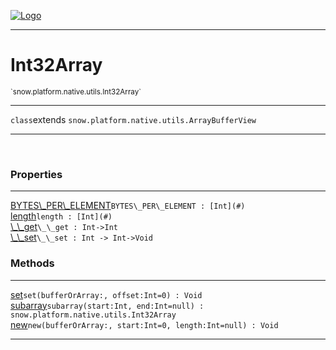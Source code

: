 
[![Logo](../../../../../images/logo.png)](../../../../../api/index.html)

---



<h1>Int32Array</h1>
<small>`snow.platform.native.utils.Int32Array`</small>



---

`class`extends <code><span>snow.platform.native.utils.ArrayBufferView</span></code>

---

&nbsp;
&nbsp;





<h3>Properties</h3> <hr/><span class="member apipage">
                <a name="BYTES_PER_ELEMENT"><a class="lift" href="#BYTES_PER_ELEMENT">BYTES\_PER\_ELEMENT</a></a><code class="signature apipage">BYTES\_PER\_ELEMENT : [Int](#)</code><br/></span>
            <span class="small_desc_flat"></span><span class="member apipage">
                <a name="length"><a class="lift" href="#length">length</a></a><code class="signature apipage">length : [Int](#)</code><br/></span>
            <span class="small_desc_flat"></span><span class="member apipage">
                <a name="__get"><a class="lift" href="#__get">\_\_get</a></a><code class="signature apipage">\_\_get : Int-&gt;Int</code><br/></span>
            <span class="small_desc_flat"></span><span class="member apipage">
                <a name="__set"><a class="lift" href="#__set">\_\_set</a></a><code class="signature apipage">\_\_set : Int -&gt; Int-&gt;Void</code><br/></span>
            <span class="small_desc_flat"></span>



<h3>Methods</h3> <hr/><span class="method apipage">
            <a name="set"><a class="lift" href="#set">set</a></a><code class="signature apipage">set(bufferOrArray:<span></span>, offset:Int<span>=0</span>) : Void</code><br/><span class="small_desc_flat"></span>
        </span>
    <span class="method apipage">
            <a name="subarray"><a class="lift" href="#subarray">subarray</a></a><code class="signature apipage">subarray(start:Int<span></span>, end:Int<span>=null</span>) : snow.platform.native.utils.Int32Array</code><br/><span class="small_desc_flat"></span>
        </span>
    <span class="method apipage">
            <a name="new"><a class="lift" href="#new">new</a></a><code class="signature apipage">new(bufferOrArray:<span></span>, start:Int<span>=0</span>, length:Int<span>=null</span>) : Void</code><br/><span class="small_desc_flat"></span>
        </span>
    





---

&nbsp;
&nbsp;
&nbsp;
&nbsp;